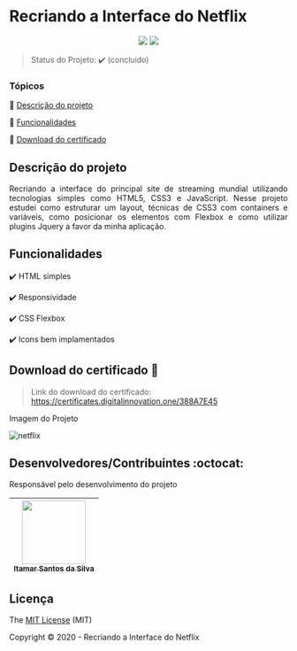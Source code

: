 <h1>Recriando a Interface do Netflix</h1> 

<p align="center">
  <img src="https://img.shields.io/static/v1?label=HTML&message=index&color=red&style=for-the-badge&logo=HTML"/>
  <img src="https://img.shields.io/static/v1?label=CSS&message=style&color=purple&style=for-the-badge&logo=CSS"/>
</p>

> Status do Projeto: :heavy_check_mark: (concluido)

### Tópicos 

:small_blue_diamond: [Descrição do projeto](#descrição-do-projeto)

:small_blue_diamond: [Funcionalidades](#funcionalidades)

:small_blue_diamond: [Download do certificado](#download-do-certificado)

## Descrição do projeto 

<p align="justify">
  Recriando a interface do principal site de streaming mundial utilizando tecnologias simples como HTML5, CSS3 e JavaScript. Nesse projeto estudei  como estruturar um layout, técnicas de CSS3 com containers e variáveis, como posicionar os elementos com Flexbox e como utilizar plugins Jquery a favor da minha aplicação.
</p>

## Funcionalidades

:heavy_check_mark: HTML simples

:heavy_check_mark: Responsividade   

:heavy_check_mark: CSS Flexbox  

:heavy_check_mark: Icons bem implamentados

## Download do certificado :dash:

> Link do download do certificado: https://certificates.digitalinnovation.one/388A7E45

<p align="justify">Imagem do Projeto</p>

![netflix](https://user-images.githubusercontent.com/54650669/97431802-b0f98d00-18f9-11eb-8489-8163d407e622.png)


## Desenvolvedores/Contribuintes :octocat:

Responsável pelo desenvolvimento do projeto

| [<img src="https://avatars0.githubusercontent.com/u/54650669?s=460&u=256c0c28b9d5560d21d734ceedb09439a7521cc2&v=4" width=115><br><sub>Itamar Santos da Silva</sub>](https://github.com/itamar1986) |
| :---: |

## Licença 

The [MIT License]() (MIT)

Copyright :copyright: 2020 - Recriando a Interface do Netflix
